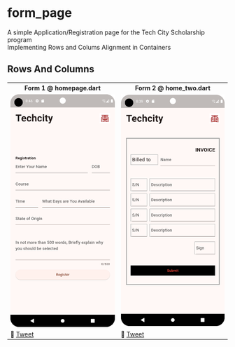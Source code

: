 # form_page

A simple Application/Registration page for the Tech City Scholarship program<br>
Implementing Rows and Colums Alignment in Containers<br>


## Rows And Columns

<table>
	<tbody width="100%">
	<tr>
			<th>Form 1 @ homepage.dart</th>	
			<th>Form 2 @ home_two.dart</th>	
		</tr>
		<tr>
			<td>
			<img src="https://github.com/SidneyEmeka/Application-Form-Page/blob/master/assets/home1.png" alt="HOME1"></img>
			</td>
			<td>
			<img src="https://github.com/SidneyEmeka/Application-Form-Page/blob/master/assets/home2.png" alt="HOME2"></img>
			</td>
		</tr>
		<tr>
			<td>
				🔗 <a href="https://twitter.com/siswipe">Tweet</a>
			</td>
			<td>
				🔗 <a href="https://x.com/sidswipe">Tweet</a>
			</td>
		</tr>
	</tbody>
</table>
